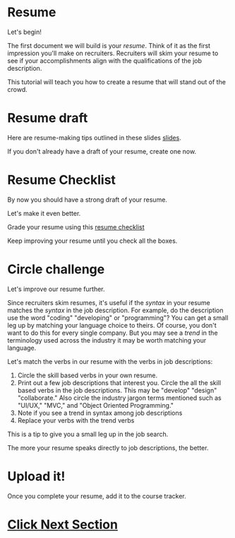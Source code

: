 # Resume 

Let's begin!

The first document we will build is your *resume*. Think of it as the first impression you'll make on recruiters. Recruiters will skim your resume to see if your accomplishments align with the qualifications of the job description.

This tutorial will teach you how to create a resume that will stand out of the crowd.


# Resume draft
Here are resume-making tips outlined in these slides [slides](https://docs.google.com/presentation/d/1w71e-NmogQiFncKueBPSTfwx8AQaGs7PWr8sDgQLPCw/edit?usp=sharing).

If you don't already have a draft of your resume, create one now.

# Resume Checklist

By now you should have a strong draft of your resume.

Let's make it even better.

Grade your resume using this [resume checklist](https://docs.google.com/document/d/19X6NAO7M8IqGzBUP3ca3CmwCtY4WbkoyS-olrDRpwqw/edit#heading=h.tyjcwt)

Keep improving your resume until you check all the boxes.

# Circle challenge
Let's improve our resume further.

Since recruiters skim resumes, it's useful if the _syntax_ in your resume matches the _syntax_ in the job description. For example, do the description use the word "coding" "developing" or "programming"? You can get a small leg up by matching your language choice to theirs. Of course, you don't want to do this for every single company. But you may see a _trend_ in the terminology used across the industry it may be worth matching your language.

Let's match the verbs in our resume with the verbs in job descriptions:
1. Circle the skill based verbs in your own resume.
1. Print out a few job descriptions that interest you. Circle the all the skill based verbs in the job descriptions. This may be "develop" "design" "collaborate." Also circle the industry jargon terms mentioned such as "UI/UX," "MVC," and "Object Oriented Programming."
1. Note if you see a trend in syntax among job descriptions
1. Replace your verbs with the trend verbs

This is a tip to give you a small leg up in the job search.

The more your resume speaks directly to job descriptions, the better.

# Upload it!
Once you complete your resume, add it to the course tracker.

# [Click Next Section](https://github.com/Tech-at-DU/Outcomes-Prep-2/blob/master/P02-LinkedIn/content.md)
